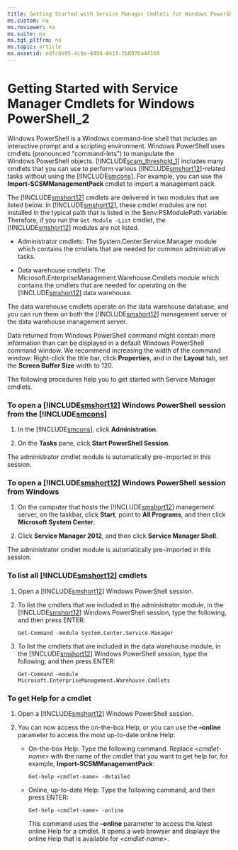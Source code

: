 ```yaml
---
title: Getting Started with Service Manager Cmdlets for Windows PowerShell_2
ms.custom: na
ms.reviewer: na
ms.suite: na
ms.tgt_pltfrm: na
ms.topic: article
ms.assetid: edfc6e95-4c0e-4484-8418-2b8976a44169
---
```

# Getting Started with Service Manager Cmdlets for Windows PowerShell_2
Windows PowerShell is a Windows command\-line shell that includes an interactive prompt and a scripting environment. Windows PowerShell uses cmdlets \(pronounced "command\-lets"\) to manipulate the Windows PowerShell objects. [!INCLUDE[scsm_threshold_1](Token/scsm_threshold_1_md.md)] includes many cmdlets that you can use to perform various [!INCLUDE[smshort12](Token/smshort12_md.md)]\-related tasks without using the [!INCLUDE[smcons](Token/smcons_md.md)]. For example, you can use the **Import\-SCSMManagementPack** cmdlet to import a management pack.

The [!INCLUDE[smshort12](Token/smshort12_md.md)] cmdlets are delivered in two modules that are listed below. In [!INCLUDE[smshort12](Token/smshort12_md.md)], these cmdlet modules are not installed in the typical path that is listed in the $env:PSModulePath variable. Therefore, if you run the `Get-Module –List` cmdlet, the [!INCLUDE[smshort12](Token/smshort12_md.md)] modules are not listed.

-   Administrator cmdlets: The System.Center.Service.Manager module which contains the cmdlets that are needed for common administrative tasks.

-   Data warehouse cmdlets: The Microsoft.EnterpriseManagement.Warehouse.Cmdlets module which contains the cmdlets that are needed for operating on the [!INCLUDE[smshort12](Token/smshort12_md.md)] data warehouse.

The data warehouse cmdlets operate on the data warehouse database, and you can run them on both the  [!INCLUDE[smshort12](Token/smshort12_md.md)] management server or the data warehouse management server.

Data returned from Windows PowerShell command might contain more information than can be displayed in a default Windows PowerShell command window. We recommend increasing the width of the command window: Right\-click the title bar, click **Properties**, and in the **Layout** tab, set the **Screen Buffer Size** width to 120.

The following procedures help you to get started with Service Manager cmdlets.

### To open a [!INCLUDE[smshort12](Token/smshort12_md.md)] Windows PowerShell session from the [!INCLUDE[smcons](Token/smcons_md.md)]

1.  In the [!INCLUDE[smcons](Token/smcons_md.md)], click **Administration**.

2.  On the **Tasks** pane, click **Start PowerShell Session**.

The administrator cmdlet module is automatically pre\-imported in this session.

### To open a [!INCLUDE[smshort12](Token/smshort12_md.md)] Windows PowerShell session from Windows

1.  On the computer that hosts the [!INCLUDE[smshort12](Token/smshort12_md.md)] management server, on the taskbar, click **Start**, point to **All Programs**, and then click **Microsoft System Center**.

2.  Click **Service Manager 2012**, and then click **Service Manager Shell**.

The administrator cmdlet module is automatically pre\-imported in this session.

### To list all [!INCLUDE[smshort12](Token/smshort12_md.md)] cmdlets

1.  Open a [!INCLUDE[smshort12](Token/smshort12_md.md)] Windows PowerShell session.

2.  To list the cmdlets that are included in the administrator module, in the [!INCLUDE[smshort12](Token/smshort12_md.md)] Windows PowerShell session, type the following, and then press ENTER:

    ```
    Get-Command -module System.Center.Service.Manager
    ```

3.  To list the cmdlets that are included in the data warehouse module, in the [!INCLUDE[smshort12](Token/smshort12_md.md)] Windows PowerShell session, type the following, and then press ENTER:

    ```
    Get-Command –module Microsoft.EnterpriseManagement.Warehouse.Cmdlets
    ```

### To get Help for a cmdlet

1.  Open a [!INCLUDE[smshort12](Token/smshort12_md.md)] Windows PowerShell session.

2.  You can now access the on\-the\-box Help, or you can use the **–online** parameter to access the most up\-to\-date online Help:

    -   On\-the\-box Help: Type the following command. Replace <*cmdlet\-name*> with the name of the cmdlet that you want to get help for, for example, **Import\-SCSMManagementPack**:

        ```
        Get-help <cmdlet-name> -detailed
        ```

    -   Online, up\-to\-date Help: Type the following command, and then press ENTER:

        ```
        Get-help <cmdlet-name> -online
        ```

        This command uses the **–online** parameter to access the latest online Help for a cmdlet. It opens a web browser and displays the online Help that is available for <*cmdlet\-name*>.


